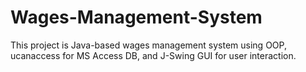 # Wages-Management-System
This project is Java-based wages management system using OOP, ucanaccess for MS Access DB, and J-Swing GUI for user interaction.
